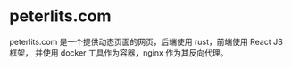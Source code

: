 peterlits.com
===============================================================================

peterlits.com 是一个提供动态页面的网页，后端使用 rust，前端使用 React JS 框架，
并使用 docker 工具作为容器，nginx 作为其反向代理。

